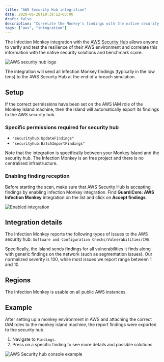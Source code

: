 ```yaml
---
title: "AWS Security Hub integration"
date: 2020-06-28T10:38:12+03:00
draft: false
description: "Correlate the Monkey's findings with the native security solutions and benchmark scores."
tags: ["aws", "integration"]
---
```


The Infection Monkey integration with the [AWS Security Hub](https://docs.aws.amazon.com/securityhub/latest/userguide/what-is-securityhub.html) allows anyone to verify and test the resilience of their AWS environment and correlate this information with the native security solutions and benchmark score.

![AWS security hub logo](/images/usage/integrations/AWS-Security-Hub-logo.png "AWS security hub logo")

The integration will send all Infection Monkey findings (typically in the low tens) to the AWS Security Hub at the end of a breach simulation.

## Setup

If the correct permissions have been set on the AWS IAM role of the Monkey Island machine, then the Island will automatically export its findings to the AWS security hub.

### Specific permissions required for security hub

- `"securityhub:UpdateFindings"`
- `"securityhub:BatchImportFindings"`

Note that the integration is specifically between your Monkey Island and the security hub. The Infection Monkey is an free project and there is no centralised infrastructure.

### Enabling finding reception

Before starting the scan, make sure that AWS Security Hub is accepting findings by enabling Infection Monkey
 integration. Find **GuardiCore: AWS Infection Monkey** integration on the list and click on **Accept findings**.

![Enabled integration](/images/usage/integrations/security-hub-enable-accepting-findings.png "Enabled integration")

## Integration details

The Infection Monkey reports the following types of issues to the AWS security hub: `Software and Configuration Checks/Vulnerabilities/CVE`.

Specifically, the Island sends findings for all vulnerabilities it finds along with generic findings on the network (such as segmentation issues). Our normalized severity is 100, while most issues we report range between 1 and 10.

## Regions

The Infection Monkey is usable on all public AWS instances.

## Example

After setting up a monkey environment in AWS and attaching the correct IAM roles to the monkey island machine, the report findings were exported to the security hub.

1. Navigate to `Findings`.
2. Press on a specific finding to see more details and possible solutions.

![AWS Security hub console example](/images/usage/integrations/security-hub-console-example.png "AWS Security hub console example")
